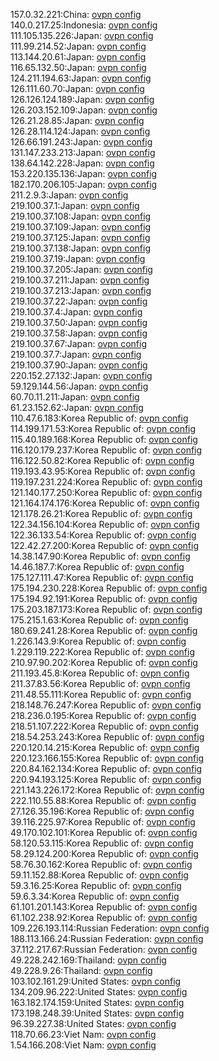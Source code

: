 157.0.32.221:China: [ovpn config](vpn/157_0_32_221.ovpn)  
140.0.217.25:Indonesia: [ovpn config](vpn/140_0_217_25.ovpn)  
111.105.135.226:Japan: [ovpn config](vpn/111_105_135_226.ovpn)  
111.99.214.52:Japan: [ovpn config](vpn/111_99_214_52.ovpn)  
113.144.20.61:Japan: [ovpn config](vpn/113_144_20_61.ovpn)  
116.65.132.50:Japan: [ovpn config](vpn/116_65_132_50.ovpn)  
124.211.194.63:Japan: [ovpn config](vpn/124_211_194_63.ovpn)  
126.111.60.70:Japan: [ovpn config](vpn/126_111_60_70.ovpn)  
126.126.124.189:Japan: [ovpn config](vpn/126_126_124_189.ovpn)  
126.203.152.109:Japan: [ovpn config](vpn/126_203_152_109.ovpn)  
126.21.28.85:Japan: [ovpn config](vpn/126_21_28_85.ovpn)  
126.28.114.124:Japan: [ovpn config](vpn/126_28_114_124.ovpn)  
126.66.191.243:Japan: [ovpn config](vpn/126_66_191_243.ovpn)  
131.147.233.213:Japan: [ovpn config](vpn/131_147_233_213.ovpn)  
138.64.142.228:Japan: [ovpn config](vpn/138_64_142_228.ovpn)  
153.220.135.136:Japan: [ovpn config](vpn/153_220_135_136.ovpn)  
182.170.206.105:Japan: [ovpn config](vpn/182_170_206_105.ovpn)  
211.2.9.3:Japan: [ovpn config](vpn/211_2_9_3.ovpn)  
219.100.37.1:Japan: [ovpn config](vpn/219_100_37_1.ovpn)  
219.100.37.108:Japan: [ovpn config](vpn/219_100_37_108.ovpn)  
219.100.37.109:Japan: [ovpn config](vpn/219_100_37_109.ovpn)  
219.100.37.125:Japan: [ovpn config](vpn/219_100_37_125.ovpn)  
219.100.37.138:Japan: [ovpn config](vpn/219_100_37_138.ovpn)  
219.100.37.19:Japan: [ovpn config](vpn/219_100_37_19.ovpn)  
219.100.37.205:Japan: [ovpn config](vpn/219_100_37_205.ovpn)  
219.100.37.211:Japan: [ovpn config](vpn/219_100_37_211.ovpn)  
219.100.37.213:Japan: [ovpn config](vpn/219_100_37_213.ovpn)  
219.100.37.22:Japan: [ovpn config](vpn/219_100_37_22.ovpn)  
219.100.37.4:Japan: [ovpn config](vpn/219_100_37_4.ovpn)  
219.100.37.50:Japan: [ovpn config](vpn/219_100_37_50.ovpn)  
219.100.37.58:Japan: [ovpn config](vpn/219_100_37_58.ovpn)  
219.100.37.67:Japan: [ovpn config](vpn/219_100_37_67.ovpn)  
219.100.37.7:Japan: [ovpn config](vpn/219_100_37_7.ovpn)  
219.100.37.90:Japan: [ovpn config](vpn/219_100_37_90.ovpn)  
220.152.27.132:Japan: [ovpn config](vpn/220_152_27_132.ovpn)  
59.129.144.56:Japan: [ovpn config](vpn/59_129_144_56.ovpn)  
60.70.11.211:Japan: [ovpn config](vpn/60_70_11_211.ovpn)  
61.23.152.62:Japan: [ovpn config](vpn/61_23_152_62.ovpn)  
110.47.6.183:Korea Republic of: [ovpn config](vpn/110_47_6_183.ovpn)  
114.199.171.53:Korea Republic of: [ovpn config](vpn/114_199_171_53.ovpn)  
115.40.189.168:Korea Republic of: [ovpn config](vpn/115_40_189_168.ovpn)  
116.120.179.237:Korea Republic of: [ovpn config](vpn/116_120_179_237.ovpn)  
116.122.50.82:Korea Republic of: [ovpn config](vpn/116_122_50_82.ovpn)  
119.193.43.95:Korea Republic of: [ovpn config](vpn/119_193_43_95.ovpn)  
119.197.231.224:Korea Republic of: [ovpn config](vpn/119_197_231_224.ovpn)  
121.140.177.250:Korea Republic of: [ovpn config](vpn/121_140_177_250.ovpn)  
121.164.174.176:Korea Republic of: [ovpn config](vpn/121_164_174_176.ovpn)  
121.178.26.21:Korea Republic of: [ovpn config](vpn/121_178_26_21.ovpn)  
122.34.156.104:Korea Republic of: [ovpn config](vpn/122_34_156_104.ovpn)  
122.36.133.54:Korea Republic of: [ovpn config](vpn/122_36_133_54.ovpn)  
122.42.27.200:Korea Republic of: [ovpn config](vpn/122_42_27_200.ovpn)  
14.38.147.90:Korea Republic of: [ovpn config](vpn/14_38_147_90.ovpn)  
14.46.187.7:Korea Republic of: [ovpn config](vpn/14_46_187_7.ovpn)  
175.127.111.47:Korea Republic of: [ovpn config](vpn/175_127_111_47.ovpn)  
175.194.230.228:Korea Republic of: [ovpn config](vpn/175_194_230_228.ovpn)  
175.194.92.191:Korea Republic of: [ovpn config](vpn/175_194_92_191.ovpn)  
175.203.187.173:Korea Republic of: [ovpn config](vpn/175_203_187_173.ovpn)  
175.215.1.63:Korea Republic of: [ovpn config](vpn/175_215_1_63.ovpn)  
180.69.241.28:Korea Republic of: [ovpn config](vpn/180_69_241_28.ovpn)  
1.226.143.9:Korea Republic of: [ovpn config](vpn/1_226_143_9.ovpn)  
1.229.119.222:Korea Republic of: [ovpn config](vpn/1_229_119_222.ovpn)  
210.97.90.202:Korea Republic of: [ovpn config](vpn/210_97_90_202.ovpn)  
211.193.45.8:Korea Republic of: [ovpn config](vpn/211_193_45_8.ovpn)  
211.37.83.56:Korea Republic of: [ovpn config](vpn/211_37_83_56.ovpn)  
211.48.55.111:Korea Republic of: [ovpn config](vpn/211_48_55_111.ovpn)  
218.148.76.247:Korea Republic of: [ovpn config](vpn/218_148_76_247.ovpn)  
218.236.0.195:Korea Republic of: [ovpn config](vpn/218_236_0_195.ovpn)  
218.51.107.222:Korea Republic of: [ovpn config](vpn/218_51_107_222.ovpn)  
218.54.253.243:Korea Republic of: [ovpn config](vpn/218_54_253_243.ovpn)  
220.120.14.215:Korea Republic of: [ovpn config](vpn/220_120_14_215.ovpn)  
220.123.166.155:Korea Republic of: [ovpn config](vpn/220_123_166_155.ovpn)  
220.84.162.134:Korea Republic of: [ovpn config](vpn/220_84_162_134.ovpn)  
220.94.193.125:Korea Republic of: [ovpn config](vpn/220_94_193_125.ovpn)  
221.143.226.172:Korea Republic of: [ovpn config](vpn/221_143_226_172.ovpn)  
222.110.55.88:Korea Republic of: [ovpn config](vpn/222_110_55_88.ovpn)  
27.126.35.196:Korea Republic of: [ovpn config](vpn/27_126_35_196.ovpn)  
39.116.225.97:Korea Republic of: [ovpn config](vpn/39_116_225_97.ovpn)  
49.170.102.101:Korea Republic of: [ovpn config](vpn/49_170_102_101.ovpn)  
58.120.53.115:Korea Republic of: [ovpn config](vpn/58_120_53_115.ovpn)  
58.29.124.200:Korea Republic of: [ovpn config](vpn/58_29_124_200.ovpn)  
58.76.30.162:Korea Republic of: [ovpn config](vpn/58_76_30_162.ovpn)  
59.11.152.88:Korea Republic of: [ovpn config](vpn/59_11_152_88.ovpn)  
59.3.16.25:Korea Republic of: [ovpn config](vpn/59_3_16_25.ovpn)  
59.6.3.34:Korea Republic of: [ovpn config](vpn/59_6_3_34.ovpn)  
61.101.201.143:Korea Republic of: [ovpn config](vpn/61_101_201_143.ovpn)  
61.102.238.92:Korea Republic of: [ovpn config](vpn/61_102_238_92.ovpn)  
109.226.193.114:Russian Federation: [ovpn config](vpn/109_226_193_114.ovpn)  
188.113.166.24:Russian Federation: [ovpn config](vpn/188_113_166_24.ovpn)  
37.112.217.67:Russian Federation: [ovpn config](vpn/37_112_217_67.ovpn)  
49.228.242.169:Thailand: [ovpn config](vpn/49_228_242_169.ovpn)  
49.228.9.26:Thailand: [ovpn config](vpn/49_228_9_26.ovpn)  
103.102.161.29:United States: [ovpn config](vpn/103_102_161_29.ovpn)  
134.209.96.222:United States: [ovpn config](vpn/134_209_96_222.ovpn)  
163.182.174.159:United States: [ovpn config](vpn/163_182_174_159.ovpn)  
173.198.248.39:United States: [ovpn config](vpn/173_198_248_39.ovpn)  
96.39.227.38:United States: [ovpn config](vpn/96_39_227_38.ovpn)  
118.70.66.23:Viet Nam: [ovpn config](vpn/118_70_66_23.ovpn)  
1.54.166.208:Viet Nam: [ovpn config](vpn/1_54_166_208.ovpn)  
